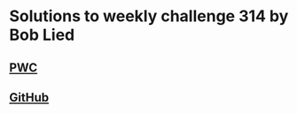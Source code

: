 # Solutions to weekly challenge 314 by Bob Lied

## [PWC](https://perlweeklychallenge.org/blog/perl-weekly-challenge-314/)
## [GitHub](https://github.com/boblied/perlweeklychallenge-club/tree/master/challenge-314/bob-lied)

